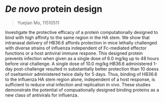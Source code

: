 # _De novo_ protein design
> Yuejian Mo, 11510511

Investigate the protective efficacy of a protein computationally
designed to bind with high affinity to the same region in the HA
stem. We show that intranasal delivery of HB36.6 affords protection
in mice lethally challenged with diverse strains of influenza independent
of Fc-mediated effector functions or a host antiviral immune respone.
This designed protein prevents infection when given as a single dose
of 6.0 mg/kg up to 48 hours before viral challenge. A single dose
of 10.0 mg/kg HB36.6 administered 1-day post-challenge resulted in
substantially better protection than 10 doess of oseltamivir administered
twice daily for 5 days. Thus, binding of HB36.6 to the influenza HA stem
region alone, independent of a host response, is sufficient to reduce
viral infection and replication in vivo. These studies demonstrate the 
potential of compuationally designed binding proteins as a new class
of antivirals for influenza.
